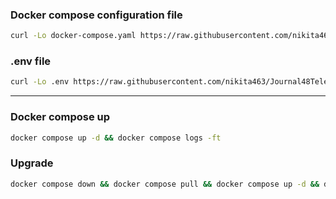 ### Docker compose configuration file
```bash
curl -Lo docker-compose.yaml https://raw.githubusercontent.com/nikita463/Journal48TelegramBot/refs/heads/master/docker-compose-prod.yaml
```

### .env file
```bash
curl -Lo .env https://raw.githubusercontent.com/nikita463/Journal48TelegramBot/refs/heads/master/.env-example
```

---

### Docker compose up
```bash
docker compose up -d && docker compose logs -ft
```

### Upgrade
```bash
docker compose down && docker compose pull && docker compose up -d && docker compose logs -ft
```